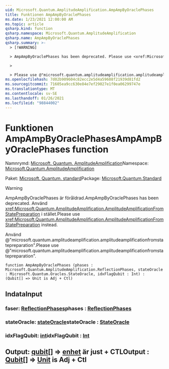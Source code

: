 ```yaml
---
uid: Microsoft.Quantum.AmplitudeAmplification.AmpAmpByOraclePhases
title: Funktionen AmpAmpByOraclePhases
ms.date: 1/23/2021 12:00:00 AM
ms.topic: article
qsharp.kind: function
qsharp.namespace: Microsoft.Quantum.AmplitudeAmplification
qsharp.name: AmpAmpByOraclePhases
qsharp.summary: >-
  > [!WARNING]

  > AmpAmpByOraclePhases has been deprecated. Please use <xref:Microsoft.Quantum.AmplitudeAmplification.AmplitudeAmplificationFromStatePreparation> instead.

  >

  > Please use @"microsoft.quantum.amplitudeamplification.amplitudeamplificationfromstatepreparation".
ms.openlocfilehash: 7d02b909604c82ecc2e5d4a59608f21939d81fd2
ms.sourcegitcommit: 71605ea9cc630e84e7ef29027e1f0ea06299747e
ms.translationtype: MT
ms.contentlocale: sv-SE
ms.lasthandoff: 01/26/2021
ms.locfileid: "98844002"
---
```

# <a name="ampampbyoraclephases-function"></a><span data-ttu-id="4ba45-102">Funktionen AmpAmpByOraclePhases</span><span class="sxs-lookup"><span data-stu-id="4ba45-102">AmpAmpByOraclePhases function</span></span>

<span data-ttu-id="4ba45-103">Namnrymd: [Microsoft. Quantum. AmplitudeAmplification](xref:Microsoft.Quantum.AmplitudeAmplification)</span><span class="sxs-lookup"><span data-stu-id="4ba45-103">Namespace: [Microsoft.Quantum.AmplitudeAmplification](xref:Microsoft.Quantum.AmplitudeAmplification)</span></span>

<span data-ttu-id="4ba45-104">Paket: [Microsoft. Quantum. standard](https://nuget.org/packages/Microsoft.Quantum.Standard)</span><span class="sxs-lookup"><span data-stu-id="4ba45-104">Package: [Microsoft.Quantum.Standard](https://nuget.org/packages/Microsoft.Quantum.Standard)</span></span>


> [!WARNING]
> <span data-ttu-id="4ba45-105">AmpAmpByOraclePhases är föråldrad.</span><span class="sxs-lookup"><span data-stu-id="4ba45-105">AmpAmpByOraclePhases has been deprecated.</span></span> <span data-ttu-id="4ba45-106">Använd <xref:Microsoft.Quantum.AmplitudeAmplification.AmplitudeAmplificationFromStatePreparation> i stället.</span><span class="sxs-lookup"><span data-stu-id="4ba45-106">Please use <xref:Microsoft.Quantum.AmplitudeAmplification.AmplitudeAmplificationFromStatePreparation> instead.</span></span>
>
> <span data-ttu-id="4ba45-107">Använd @"microsoft.quantum.amplitudeamplification.amplitudeamplificationfromstatepreparation".</span><span class="sxs-lookup"><span data-stu-id="4ba45-107">Please use @"microsoft.quantum.amplitudeamplification.amplitudeamplificationfromstatepreparation".</span></span>



```qsharp
function AmpAmpByOraclePhases (phases : Microsoft.Quantum.AmplitudeAmplification.ReflectionPhases, stateOracle : Microsoft.Quantum.Oracles.StateOracle, idxFlagQubit : Int) : (Qubit[] => Unit is Adj + Ctl)
```


## <a name="input"></a><span data-ttu-id="4ba45-108">Indata</span><span class="sxs-lookup"><span data-stu-id="4ba45-108">Input</span></span>

### <a name="phases--reflectionphases"></a><span data-ttu-id="4ba45-109">faser: [ReflectionPhases](xref:Microsoft.Quantum.AmplitudeAmplification.ReflectionPhases)</span><span class="sxs-lookup"><span data-stu-id="4ba45-109">phases : [ReflectionPhases](xref:Microsoft.Quantum.AmplitudeAmplification.ReflectionPhases)</span></span>




### <a name="stateoracle--stateoracle"></a><span data-ttu-id="4ba45-110">stateOracle: [stateOracle](xref:Microsoft.Quantum.Oracles.StateOracle)</span><span class="sxs-lookup"><span data-stu-id="4ba45-110">stateOracle : [StateOracle](xref:Microsoft.Quantum.Oracles.StateOracle)</span></span>




### <a name="idxflagqubit--int"></a><span data-ttu-id="4ba45-111">idxFlagQubit: [int](xref:microsoft.quantum.lang-ref.int)</span><span class="sxs-lookup"><span data-stu-id="4ba45-111">idxFlagQubit : [Int](xref:microsoft.quantum.lang-ref.int)</span></span>





## <a name="output--qubit--unit--is-adj--ctl"></a><span data-ttu-id="4ba45-112">Output: [qubit](xref:microsoft.quantum.lang-ref.qubit)[] => [enhet](xref:microsoft.quantum.lang-ref.unit)  är just + CTL</span><span class="sxs-lookup"><span data-stu-id="4ba45-112">Output : [Qubit](xref:microsoft.quantum.lang-ref.qubit)[] => [Unit](xref:microsoft.quantum.lang-ref.unit)  is Adj + Ctl</span></span>

